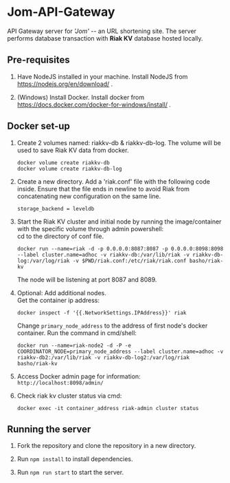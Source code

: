 # Jom-API-Gateway
API Gateway server for *'Jom'* -- an URL shortening site. The server performs database transaction with **Riak KV** database hosted locally.

<h2>Pre-requisites</h2>

1. Have NodeJS installed in your machine. Install NodeJS from https://nodejs.org/en/download/ .
  
2. (Windows) Install Docker. Install docker from https://docs.docker.com/docker-for-windows/install/ .

<h2>Docker set-up</h2>

1. Create 2 volumes named: riakkv-db & riakkv-db-log. The volume will be used to save Riak KV data from docker.
	```
	docker volume create riakkv-db 
	docker volume create riakkv-db-log
	```
  
2. Create a new directory. Add a 'riak.conf' file with the following code inside. Ensure that the file ends in newline to avoid Riak from concatenating new configuration on the same line.
   ```
   storage_backend = leveldb
   
   ```
  
  
3. Start the Riak KV cluster and initial node by running the image/container with the specific volume through admin powershell:
   <br/> cd to the directory of conf file.
   ```
   docker run --name=riak -d -p 0.0.0.0:8087:8087 -p 0.0.0.0:8098:8098 --label cluster.name=adhoc -v riakkv-db:/var/lib/riak -v riakkv-db-log:/var/log/riak -v $PWD/riak.conf:/etc/riak/riak.conf basho/riak-kv
   ```
   The node will be listening at port 8087 and 8089.
   
5. Optional: Add additional nodes. <br />
   Get the container ip address:
   ```
   docker inspect -f '{{.NetworkSettings.IPAddress}}' riak
   ```
   Change `primary_node_address` to the address of first node's docker container. Run the command in cmd/shell:
   ```
   docker run --name=riak-node2 -d -P -e COORDINATOR_NODE=primary_node_address --label cluster.name=adhoc -v riakkv-db2:/var/lib/riak -v riakkv-db-log2:/var/log/riak basho/riak-kv
   ```
5. Access Docker admin page for information:
	`http://localhost:8098/admin/`
  
6. Check riak kv cluster status via cmd:
   ```
   docker exec -it container_address riak-admin cluster status
   ```
  
<h2>Running the server</h2>

1. Fork the repository and clone the repository in a new directory.

2. Run `npm install` to install dependencies.

3. Run `npm run start` to start the server.
  
